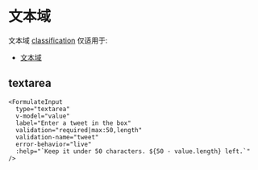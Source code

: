 # 文本域

文本域 [classification](/zh/guide/inputs/custom-inputs/#what-is-a-classification) 仅适用于:

- [文本域](#textarea)

## textarea

```vue
<FormulateInput
  type="textarea"
  v-model="value"
  label="Enter a tweet in the box"
  validation="required|max:50,length"
  validation-name="tweet"
  error-behavior="live"
  :help="`Keep it under 50 characters. ${50 - value.length} left.`"
/>
```

<demo-input-textarea />

